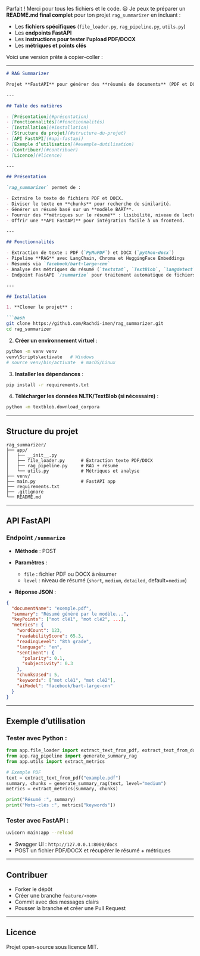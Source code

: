Parfait ! Merci pour tous les fichiers et le code. 😃
Je peux te préparer un **README.md final complet** pour ton projet `rag_summarizer` en incluant :

* Les **fichiers spécifiques** (`file_loader.py`, `rag_pipeline.py`, `utils.py`)
* Les **endpoints FastAPI**
* Les **instructions pour tester l’upload PDF/DOCX**
* Les **métriques et points clés**

Voici une version prête à copier-coller :

---

````markdown
# RAG Summarizer

Projet **FastAPI** pour générer des **résumés de documents** (PDF et DOCX) en utilisant une approche **RAG (Retrieval-Augmented Generation)** avec **LangChain**, **HuggingFace**, et **Chroma**.

---

## Table des matières

- [Présentation](#présentation)
- [Fonctionnalités](#fonctionnalités)
- [Installation](#installation)
- [Structure du projet](#structure-du-projet)
- [API FastAPI](#api-fastapi)
- [Exemple d’utilisation](#exemple-dutilisation)
- [Contribuer](#contribuer)
- [Licence](#licence)

---

## Présentation

`rag_summarizer` permet de :  

- Extraire le texte de fichiers PDF et DOCX.  
- Diviser le texte en **chunks** pour recherche de similarité.  
- Générer un résumé basé sur un **modèle BART**.  
- Fournir des **métriques sur le résumé** : lisibilité, niveau de lecture, sentiment, mots-clés, nombre de chunks utilisés.  
- Offrir une **API FastAPI** pour intégration facile à un frontend.

---

## Fonctionnalités

- Extraction de texte : PDF (`PyMuPDF`) et DOCX (`python-docx`)  
- Pipeline **RAG** avec LangChain, Chroma et HuggingFace Embeddings  
- Résumés via `facebook/bart-large-cnn`  
- Analyse des métriques du résumé (`textstat`, `TextBlob`, `langdetect`)  
- Endpoint FastAPI `/summarize` pour traitement automatique de fichiers  

---

## Installation

1. **Cloner le projet** :

```bash
git clone https://github.com/Rachdi-imen/rag_summarizer.git
cd rag_summarizer
````

2. **Créer un environnement virtuel** :

```bash
python -m venv venv
venv\Scripts\activate   # Windows
# source venv/bin/activate  # macOS/Linux
```

3. **Installer les dépendances** :

```bash
pip install -r requirements.txt
```

4. **Télécharger les données NLTK/TextBlob (si nécessaire)** :

```bash
python -m textblob.download_corpora
```

---

## Structure du projet

```
rag_summarizer/
├── app/
│   ├── __init__.py
│   ├── file_loader.py      # Extraction texte PDF/DOCX
│   ├── rag_pipeline.py     # RAG + résumé
│   └── utils.py            # Métriques et analyse
├── venv/
├── main.py                 # FastAPI app
├── requirements.txt
├── .gitignore
└── README.md
```

---

## API FastAPI

### Endpoint `/summarize`

* **Méthode** : POST

* **Paramètres** :

  * `file` : fichier PDF ou DOCX à résumer
  * `level` : niveau de résumé (`short`, `medium`, `detailed`, default=`medium`)

* **Réponse JSON** :

```json
{
  "documentName": "exemple.pdf",
  "summary": "Résumé généré par le modèle...",
  "keyPoints": ["mot clé1", "mot clé2", ...],
  "metrics": {
    "wordCount": 123,
    "readabilityScore": 65.3,
    "readingLevel": "8th grade",
    "language": "en",
    "sentiment": {
      "polarity": 0.1,
      "subjectivity": 0.3
    },
    "chunksUsed": 5,
    "keywords": ["mot clé1", "mot clé2"],
    "aiModel": "facebook/bart-large-cnn"
  }
}
```

---

## Exemple d’utilisation

### Tester avec Python :

```python
from app.file_loader import extract_text_from_pdf, extract_text_from_docx
from app.rag_pipeline import generate_summary_rag
from app.utils import extract_metrics

# Exemple PDF
text = extract_text_from_pdf("example.pdf")
summary, chunks = generate_summary_rag(text, level="medium")
metrics = extract_metrics(summary, chunks)

print("Résumé :", summary)
print("Mots-clés :", metrics["keywords"])
```

### Tester avec FastAPI :

```bash
uvicorn main:app --reload
```

* Swagger UI : `http://127.0.0.1:8000/docs`
* POST un fichier PDF/DOCX et récupérer le résumé + métriques

---

## Contribuer

* Forker le dépôt
* Créer une branche `feature/<nom>`
* Commit avec des messages clairs
* Pousser la branche et créer une Pull Request

---

## Licence

Projet open-source sous licence MIT.

```


```
